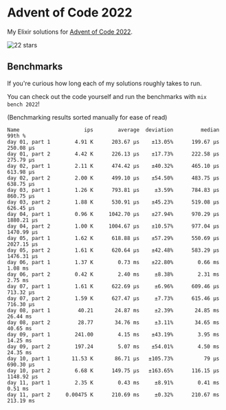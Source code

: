 # Advent of Code 2022

My Elixir solutions for [Advent of Code 2022](https://adventofcode.com/2022).

<!-- stars 2022 start --><img src="https://img.shields.io/badge/2022-22_stars-orange?style=for-the-badge" alt="22 stars" /><!-- stars 2022 end -->

## Benchmarks

If you're curious how long each of my solutions roughly takes to run.

You can check out the code yourself and run the benchmarks with `mix bench 2022`!

(Benchmarking results sorted manually for ease of read)

```
Name                     ips        average  deviation         median         99th %
day 01, part 1        4.91 K      203.67 μs    ±13.05%      199.67 μs      250.08 μs
day 01, part 2        4.42 K      226.13 μs    ±17.73%      222.58 μs      275.79 μs
day 02, part 1        2.11 K      474.42 μs    ±40.32%      465.10 μs      613.98 μs
day 02, part 2        2.00 K      499.10 μs    ±54.50%      483.75 μs      638.75 μs
day 03, part 1        1.26 K      793.81 μs     ±3.59%      784.83 μs      860.75 μs
day 03, part 2        1.88 K      530.91 μs    ±45.23%      519.08 μs      626.45 μs
day 04, part 1        0.96 K     1042.70 μs    ±27.94%      970.29 μs     1880.21 μs
day 04, part 2        1.00 K     1004.67 μs    ±10.57%      977.04 μs     1470.99 μs
day 05, part 1        1.62 K      618.88 μs    ±57.29%      550.69 μs     2027.15 μs
day 05, part 2        1.61 K      620.64 μs    ±42.48%      583.29 μs     1476.31 μs
day 06, part 1        1.37 K        0.73 ms    ±22.80%        0.66 ms        1.08 ms
day 06, part 2        0.42 K        2.40 ms     ±8.38%        2.31 ms        2.75 ms
day 07, part 1        1.61 K      622.69 μs     ±6.96%      609.46 μs      713.32 μs
day 07, part 2        1.59 K      627.47 μs     ±7.73%      615.46 μs      716.30 μs
day 08, part 1         40.21       24.87 ms     ±2.39%       24.85 ms       26.44 ms
day 08, part 2         28.77       34.76 ms     ±3.11%       34.65 ms       40.65 ms
day 09, part 1        241.00        4.15 ms    ±43.19%        3.95 ms       14.25 ms
day 09, part 2        197.24        5.07 ms    ±54.01%        4.50 ms       24.35 ms
day 10, part 1       11.53 K       86.71 μs   ±105.73%          79 μs      690.30 μs
day 10, part 2        6.68 K      149.75 μs   ±163.65%      116.15 μs     1148.92 μs
day 11, part 1        2.35 K        0.43 ms     ±8.91%        0.41 ms        0.51 ms
day 11, part 2     0.00475 K      210.69 ms     ±0.32%      210.67 ms      213.19 ms
```
